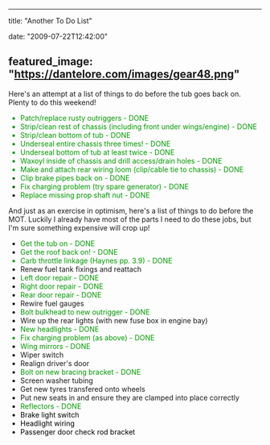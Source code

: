 
---
title: "Another To Do List"

date: "2009-07-22T12:42:00"

featured_image: "https://dantelore.com/images/gear48.png"
---


Here's an attempt at a list of things to do before the tub goes back on.  Plenty to do this weekend!
<ul><li style="color: rgb(0, 153, 0);"><span style="color: rgb(0, 153, 0);">Patch/replace rusty outriggers - DONE</span></li><li style="color: rgb(0, 153, 0);"><span style="color: rgb(0, 153, 0);">Strip/clean rest of chassis (including front under wings/engine) - DONE</span>
</li><li style="color: rgb(0, 153, 0);">Strip/clean bottom of tub - DONE
</li><li style="color: rgb(0, 153, 0);"><span style="color: rgb(0, 153, 0);">Underseal entire chassis three times! - DONE</span>
</li><li style="color: rgb(0, 153, 0);">Underseal bottom of tub at least twice - DONE
</li><li style="color: rgb(0, 153, 0);">Waxoyl inside of chassis and drill access/drain holes - DONE
</li><li style="color: rgb(0, 153, 0);"><span style="color: rgb(0, 153, 0);">Make and attach rear wiring loom (clip/cable tie to chassis) - DONE</span>
</li><li style="color: rgb(0, 102, 0);"><span style="color: rgb(0, 153, 0);">Clip brake pipes back on - DONE</span>
</li><li style="color: rgb(0, 102, 0);"><span style="color: rgb(0, 153, 0);">Fix charging problem (try spare generator) - DONE</span></li><li><span style="color: rgb(0, 153, 0);"><span style="color: rgb(0, 153, 0);">Replace missing prop shaft nut - DONE</span>
</span></li></ul>And just as an exercise in optimism, here's a list of things to do before the MOT.  Luckily I already have most of the parts I need to do these jobs, but I'm sure something expensive will crop up!<ul><li><span style="color: rgb(0, 153, 0);">Get the tub on - DONE</span>
</li><li><span style="color: rgb(0, 153, 0);">Get the roof back on! - DONE</span>
</li><li style="color: rgb(0, 153, 0);">Carb throttle linkage (Haynes pp. 3.9) - DONE</li><li>Renew fuel tank fixings and reattach</li><li><span style="color: rgb(0, 153, 0);">Left door repair - DONE</span>
</li><li><span style="color: rgb(0, 153, 0);">Right door repair - DONE</span>
</li><li><span style="color: rgb(0, 153, 0);">Rear door repair - DONE</span>
</li><li>Rewire fuel gauges</li><li><span style="color: rgb(0, 153, 0);">Bolt bulkhead to new outrigger - DONE</span>
</li><li>Wire up the rear lights (with new fuse box in engine bay)</li><li><span style="color: rgb(0, 153, 0);">New headlights - DONE</span>
</li><li style="color: rgb(0, 153, 0);">Fix charging problem (as above) - DONE
</li><li><span style="color: rgb(0, 153, 0);">Wing mirrors - DONE</span>
</li><li>Wiper switch
</li><li>Realign driver's door</li><li><span style="color: rgb(0, 153, 0);">Bolt on new bracing bracket - DONE</span>
</li><li>Screen washer tubing</li><li>Get new tyres transfered onto wheels</li><li>Put new seats in and ensure they are clamped into place correctly</li><li><span style="color: rgb(0, 153, 0);">Reflectors - DONE</span></li><li><span style="color: rgb(0, 153, 0);"><span style="color: rgb(0, 0, 0);">Brake light switch</span></span></li><li><span style="color: rgb(0, 153, 0);"><span style="color: rgb(0, 0, 0);">Headlight wiring</span></span></li><li><span style="color: rgb(0, 153, 0);"><span style="color: rgb(0, 0, 0);">Passenger door check rod bracket
</span></span></li></ul>
